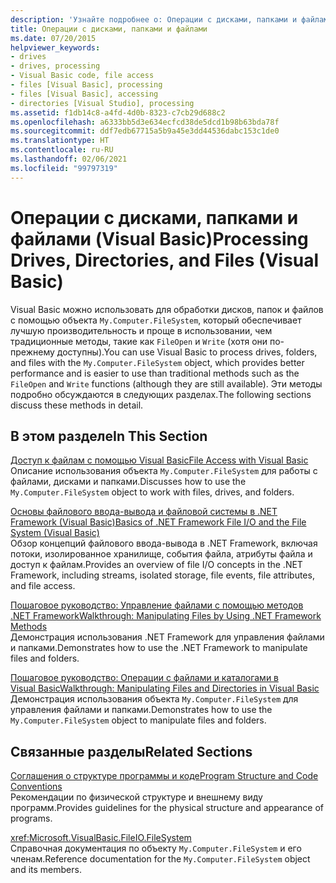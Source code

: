 ```yaml
---
description: 'Узнайте подробнее о: Операции с дисками, папками и файлами (Visual Basic)'
title: Операции с дисками, папками и файлами
ms.date: 07/20/2015
helpviewer_keywords:
- drives
- drives, processing
- Visual Basic code, file access
- files [Visual Basic], processing
- files [Visual Basic], accessing
- directories [Visual Studio], processing
ms.assetid: f1db14c8-a4fd-4d0b-8323-c7cb29d688c2
ms.openlocfilehash: a6333bb5d3e634ecfcd38de5dcd1b98b63bda78f
ms.sourcegitcommit: ddf7edb67715a5b9a45e3dd44536dabc153c1de0
ms.translationtype: HT
ms.contentlocale: ru-RU
ms.lasthandoff: 02/06/2021
ms.locfileid: "99797319"
---
```

# <a name="processing-drives-directories-and-files-visual-basic"></a><span data-ttu-id="26889-103">Операции с дисками, папками и файлами (Visual Basic)</span><span class="sxs-lookup"><span data-stu-id="26889-103">Processing Drives, Directories, and Files (Visual Basic)</span></span>

<span data-ttu-id="26889-104">Visual Basic можно использовать для обработки дисков, папок и файлов с помощью объекта `My.Computer.FileSystem`, который обеспечивает лучшую производительность и проще в использовании, чем традиционные методы, такие как `FileOpen` и `Write` (хотя они по-прежнему доступны).</span><span class="sxs-lookup"><span data-stu-id="26889-104">You can use Visual Basic to process drives, folders, and files with the `My.Computer.FileSystem` object, which provides better performance and is easier to use than traditional methods such as the `FileOpen` and `Write` functions (although they are still available).</span></span> <span data-ttu-id="26889-105">Эти методы подробно обсуждаются в следующих разделах.</span><span class="sxs-lookup"><span data-stu-id="26889-105">The following sections discuss these methods in detail.</span></span>  
  
## <a name="in-this-section"></a><span data-ttu-id="26889-106">В этом разделе</span><span class="sxs-lookup"><span data-stu-id="26889-106">In This Section</span></span>  

 [<span data-ttu-id="26889-107">Доступ к файлам с помощью Visual Basic</span><span class="sxs-lookup"><span data-stu-id="26889-107">File Access with Visual Basic</span></span>](file-access.md)  
 <span data-ttu-id="26889-108">Описание использования объекта `My.Computer.FileSystem` для работы с файлами, дисками и папками.</span><span class="sxs-lookup"><span data-stu-id="26889-108">Discusses how to use the `My.Computer.FileSystem` object to work with files, drives, and folders.</span></span>  
  
 [<span data-ttu-id="26889-109">Основы файлового ввода-вывода и файловой системы в .NET Framework (Visual Basic)</span><span class="sxs-lookup"><span data-stu-id="26889-109">Basics of .NET Framework File I/O and the File System (Visual Basic)</span></span>](basics-of-net-framework-file-io-and-the-file-system.md)  
 <span data-ttu-id="26889-110">Обзор концепций файлового ввода-вывода в .NET Framework, включая потоки, изолированное хранилище, события файла, атрибуты файла и доступ к файлам.</span><span class="sxs-lookup"><span data-stu-id="26889-110">Provides an overview of file I/O concepts in the .NET Framework, including streams, isolated storage, file events, file attributes, and file access.</span></span>  
  
 [<span data-ttu-id="26889-111">Пошаговое руководство: Управление файлами с помощью методов .NET Framework</span><span class="sxs-lookup"><span data-stu-id="26889-111">Walkthrough: Manipulating Files by Using .NET Framework Methods</span></span>](walkthrough-manipulating-files-by-using-net-framework-methods.md)  
 <span data-ttu-id="26889-112">Демонстрация использования .NET Framework для управления файлами и папками.</span><span class="sxs-lookup"><span data-stu-id="26889-112">Demonstrates how to use the .NET Framework to manipulate files and folders.</span></span>  
  
 [<span data-ttu-id="26889-113">Пошаговое руководство: Операции с файлами и каталогами в Visual Basic</span><span class="sxs-lookup"><span data-stu-id="26889-113">Walkthrough: Manipulating Files and Directories in Visual Basic</span></span>](walkthrough-manipulating-files-and-directories.md)  
 <span data-ttu-id="26889-114">Демонстрация использования объекта `My.Computer.FileSystem` для управления файлами и папками.</span><span class="sxs-lookup"><span data-stu-id="26889-114">Demonstrates how to use the `My.Computer.FileSystem` object to manipulate files and folders.</span></span>  
  
## <a name="related-sections"></a><span data-ttu-id="26889-115">Связанные разделы</span><span class="sxs-lookup"><span data-stu-id="26889-115">Related Sections</span></span>  

 [<span data-ttu-id="26889-116">Соглашения о структуре программы и коде</span><span class="sxs-lookup"><span data-stu-id="26889-116">Program Structure and Code Conventions</span></span>](../../../programming-guide/program-structure/program-structure-and-code-conventions.md)  
 <span data-ttu-id="26889-117">Рекомендации по физической структуре и внешнему виду программ.</span><span class="sxs-lookup"><span data-stu-id="26889-117">Provides guidelines for the physical structure and appearance of programs.</span></span>  
  
 <xref:Microsoft.VisualBasic.FileIO.FileSystem>  
 <span data-ttu-id="26889-118">Справочная документация по объекту `My.Computer.FileSystem` и его членам.</span><span class="sxs-lookup"><span data-stu-id="26889-118">Reference documentation for the `My.Computer.FileSystem` object and its members.</span></span>
